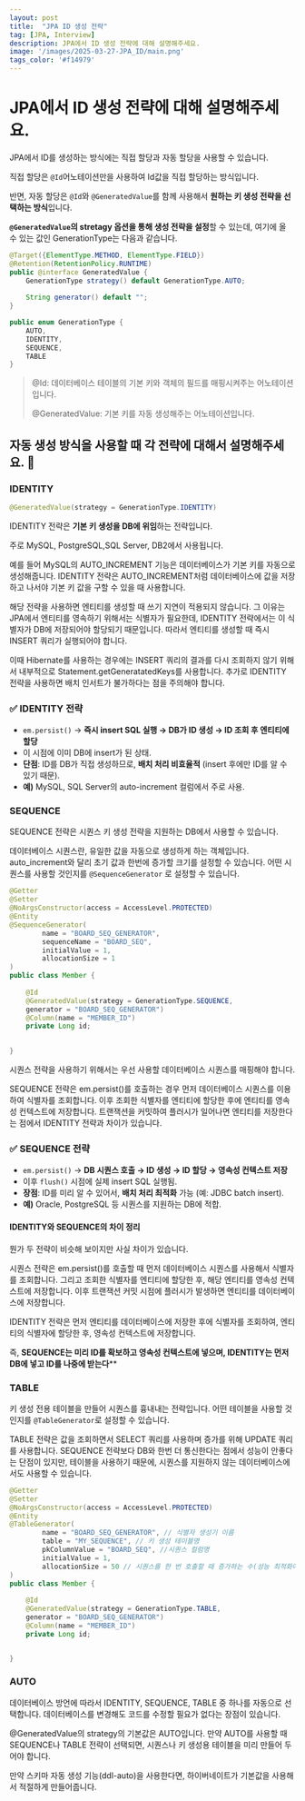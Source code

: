 ```yaml
---
layout: post
title:  "JPA ID 생성 전략"
tag: [JPA, Interview]
description: JPA에서 ID 생성 전략에 대해 설명해주세요.
image: '/images/2025-03-27-JPA_ID/main.png'
tags_color: '#f14979'
---
```



# JPA에서 ID 생성 전략에 대해 설명해주세요.

JPA에서 ID를 생성하는 방식에는 직접 할당과 자동 할당을 사용할 수 있습니다.

직접 할당은 `@Id`어노테이션만을 사용하여 Id값을 직접 할당하는 방식입니다.

반면, 자동 할당은 `@Id`와 `@GeneratedValue`를 함께 사용해서 **원하는 키 생성 전략을 선택하는 방식**입니다.

**`@GeneratedValue`의 stretagy 옵션을 통해 생성 전략을 설정**할 수 있는데, 여기에 올 수 있는 값인 GenerationType는 다음과 같습니다.

```java
@Target({ElementType.METHOD, ElementType.FIELD})  
@Retention(RetentionPolicy.RUNTIME)  
public @interface GeneratedValue {  
    GenerationType strategy() default GenerationType.AUTO;  
  
    String generator() default "";  
}

public enum GenerationType { 
	AUTO,
	IDENTITY,
	SEQUENCE, 
	TABLE
}
```

> @Id: 데이터베이스 테이블의 기본 키와 객체의 필드를 매핑시켜주는 어노테이션입니다.
>
> @GeneratedValue: 기본 키를 자동 생성해주는 어노테이션입니다.

## 자동 생성 방식을 사용할 때 각 전략에 대해서 설명해주세요. 🤔

### IDENTITY

```java
@GeneratedValue(strategy = GenerationType.IDENTITY)
```

IDENTITY 전략은 **기본 키 생성을 DB에 위임**하는 전략입니다. 

주로 MySQL, PostgreSQL,SQL Server, DB2에서 사용됩니다.

예를 들어 MySQL의 AUTO_INCREMENT 기능은 데이터베이스가 기본 키를 자동으로 생성해줍니다.
IDENTITY 전략은 AUTO_INCREMENT처럼 데이터베이스에 값을 저장하고 나서야 기본 키 값을 구할 수 있을 때 사용합니다.

해당 전략을 사용하면 엔티티를 생성할 때 쓰기 지연이 적용되지 않습니다. 그 이유는 JPA에서 엔티티를 영속하기 위해서는 식별자가 필요한데, IDENTITY 전략에서는 이 식별자가 DB에 저장되어야 할당되기 때문입니다. 따라서 엔티티를 생성할 때 즉시 INSERT 쿼리가 실행되어야 합니다. 

이때 Hibernate를 사용하는 경우에는 INSERT 쿼리의 결과를 다시 조회하지 않기 위해서 내부적으로 Statement.getGeneratatedKeys를 사용합니다. 추가로 IDENTITY 전략을 사용하면 배치 인서트가 불가하다는 점을 주의해야 합니다.

### ✅ **IDENTITY 전략**

- `em.persist()` → **즉시 insert SQL 실행 → DB가 ID 생성 → ID 조회 후 엔티티에 할당**
- 이 시점에 이미 DB에 insert가 된 상태.
- **단점**: ID를 DB가 직접 생성하므로, **배치 처리 비효율적** (insert 후에만 ID를 알 수 있기 때문).
- **예)** MySQL, SQL Server의 auto-increment 컬럼에서 주로 사용.

### SEQUENCE

SEQUENCE 전략은 시퀀스 키 생성 전략을 지원하는 DB에서 사용할 수 있습니다.

데이터베이스 시퀀스란, 유일한 값을 자동으로 생성하게 하는 객체입니다. auto_increment와 달리 초기 값과 한번에 증가할 크기를 설정할 수 있습니다. 어떤 시퀀스를 사용할 것인지를 `@SequenceGenerator` 로 설정할 수 있습니다.

```java
@Getter
@Setter
@NoArgsConstructor(access = AccessLevel.PROTECTED)
@Entity
@SequenceGenerator(
        name = "BOARD_SEQ_GENERATOR",
        sequenceName = "BOARD_SEQ",
        initialValue = 1,
        allocationSize = 1
)
public class Member {
    
    @Id
    @GeneratedValue(strategy = GenerationType.SEQUENCE,
    generator = "BOARD_SEQ_GENERATOR")
    @Column(name = "MEMBER_ID")
    private Long id;
    

}
```

시퀀스 전략을 사용하기 위해서는 우선 사용할 데이터베이스 시퀀스를 매핑해야 합니다.

SEQUENCE 전략은 em.persist()를 호출하는 경우 먼저 데이터베이스 시퀀스를 이용하여 식별자를 조회합니다. 이후 조회한 식별자를 엔티티에 할당한 후에 엔티티를 영속성 컨텍스트에 저장합니다. 트랜잭션을 커밋하여 플러시가 일어나면 엔티티를 저장한다는 점에서 IDENTITY 전략과 차이가 있습니다.

### ✅ **SEQUENCE 전략**

- `em.persist()` → **DB 시퀀스 호출 → ID 생성 → ID 할당 → 영속성 컨텍스트 저장**
- 이후 `flush()` 시점에 실제 insert SQL 실행됨.
- **장점**: ID를 미리 알 수 있어서, **배치 처리 최적화** 가능 (예: JDBC batch insert).
- **예)** Oracle, PostgreSQL 등 시퀀스를 지원하는 DB에 적합.

#### IDENTITY와 SEQUENCE의 차이 정리

뭔가 두 전략이 비슷해 보이지만 사실 차이가 있습니다.

시퀀스 전략은 em.persist()를 호출할 때 먼저 데이터베이스 시퀀스를 사용해서 식별자를 조회합니다.
그리고 조회한 식별자를 엔티티에 할당한 후, 해당 엔티티를 영속성 컨텍스트에 저장합니다.
이후 트랜잭션 커밋 시점에 플러시가 발생하면 엔티티를 데이터베이스에 저장합니다.

IDENTITY 전략은 먼저 엔티티를 데이터베이스에 저장한 후에 식별자를 조회하여, 엔티티의 식별자에 할당한 후, 영속성 컨텍스트에 저장합니다.

즉, **SEQUENCE는 미리 ID를 확보하고 영속성 컨텍스트에 넣으며, IDENTITY는 먼저 DB에 넣고 ID를 나중에 받는다****

### TABLE

키 생성 전용 테이블을 만들어 시퀀스를 흉내내는 전략입니다. 어떤 테이블을 사용할 것인지를 `@TableGenerator`로 설정할 수 있습니다. 

TABLE 전략은 값을 조회하면서 SELECT 쿼리를 사용하며 증가를 위해 UPDATE 쿼리를 사용합니다. SEQUENCE 전략보다 DB와 한번 더 통신한다는 점에서 성능이 안좋다는 단점이 있지만, 테이블을 사용하기 때문에, 시퀀스를 지원하지 않는 데이터베이스에서도 사용할 수 있습니다.

```java
@Getter
@Setter
@NoArgsConstructor(access = AccessLevel.PROTECTED)
@Entity
@TableGenerator(
        name = "BOARD_SEQ_GENERATOR", // 식별자 생성기 이름
        table = "MY_SEQUENCE", // 키 생성 테이블명
        pkColumnValue = "BOARD_SEQ", //시퀀스 컬럼명
        initialValue = 1,
        allocationSize = 50 // 시퀀스를 한 번 호출할 때 증가하는 수(성능 최적화에 사용)
)
public class Member {
    
    @Id
    @GeneratedValue(strategy = GenerationType.TABLE,
    generator = "BOARD_SEQ_GENERATOR")
    @Column(name = "MEMBER_ID")
    private Long id;


}
```

### AUTO

데이터베이스 방언에 따라서 IDENTITY, SEQUENCE, TABLE 중 하나를 자동으로 선택합니다. 데이터베이스를 변경해도 코드를 수정할 필요가 없다는 장점이 있습니다.

@GeneratedValue의 strategy의 기본값은 AUTO입니다.
만약 AUTO를 사용할 때 SEQUENCE나 TABLE 전략이 선택되면, 시퀀스나 키 생성용 테이블을 미리 만들어 두어야 합니다.

만약 스키마 자동 생성 기능(ddl-auto)을 사용한다면, 하이버네이트가 기본값을 사용해서 적절하게 만들어줍니다.
